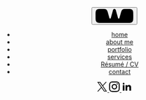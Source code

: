 <header class="navigation" role="banner">
  <div class="branding">
    <button id="menu-button" class="menu-button fade-in-element" aria-label="Open Navigation Menu" aria-expanded="false">
      <svg class="logo" width="88" height="34" viewBox="0 0 88 34" fill="currentColor" xmlns="http://www.w3.org/2000/svg">
        <path d="M1 15.6558C1 9.16894 1 5.92553 2.81982 3.7621C3.10629 3.42155 3.42155 3.10629 3.7621 2.81982C5.92553 1 9.16894 1 15.6558 1C20.6932 1 23.2119 1 25.1443 2.26268C25.4526 2.4641 25.7461 2.68723 26.0226 2.93038C27.7562 4.45457 28.4299 6.88152 29.7774 11.7354L32.6449 22.0643C32.8357 22.7518 33.4616 23.2275 34.175 23.2275C34.8884 23.2275 35.5143 22.7517 35.7051 22.0643L40.8982 3.35799C41.2851 1.96447 42.5538 1 44 1C45.4462 1 46.7149 1.96447 47.1018 3.35799L52.2949 22.0643C52.4857 22.7518 53.1116 23.2275 53.825 23.2275C54.5384 23.2275 55.1643 22.7517 55.3551 22.0643L58.2226 11.7354C59.5701 6.88152 60.2438 4.45457 61.9774 2.93038C62.2539 2.68723 62.5474 2.4641 62.8557 2.26268C64.7881 1 67.3068 1 72.3443 1C78.8311 1 82.0745 1 84.2379 2.81982C84.5785 3.10629 84.8937 3.42155 85.1802 3.7621C87 5.92553 87 9.16894 87 15.6558V17.4948C87 24.804 87 28.4586 84.7293 30.7293C82.4587 33 78.804 33 71.4949 33H16.5052C9.19596 33 5.54135 33 3.27068 30.7293C1 28.4586 1 24.804 1 17.4948V15.6558Z" />
      </svg>
      <i></i>
    </button>

  </div>
  <nav id="navigation-items" class="menu" aria-label="Main Navigation">
    <ul>
      <li class="fade-in-element"><a href="/" aria-label="Home">home</a></li>
      <li class="fade-in-element"><a href="/bio" aria-label="About">about me</a></li>
      <li class="fade-in-element"><a href="/portfolio" aria-label="Portfolio">portfolio</a></li>
      <li class="fade-in-element"><a href="/design-services" aria-label="Services">services</a></li>
      <li class="fade-in-element"><a href="/resume" aria-label="R&eacute;sum&eacute;">R&eacute;sum&eacute; / CV</a></li>
      <li class="fade-in-element"><a href="/contact" aria-label="Contact">contact</a></li>
    </ul>
    <div class="social">
      <div class="grow">
        <div class="brand mb-8 flex gap-6 items-center">
          <a href="https://twitter.com/chriswallace" fill="current" aria-label="Twitter">
            <svg class="social-icon" width="24px" height="24px" viewBox="0 0 24 24" style="enable-background:new 0 0 24 24;" xml:space="preserve"><path d="M14.095479,10.316482L22.286354,1h-1.940718l-7.115352,8.087682L7.551414,1H1l8.589488,12.231093L1,23h1.940717  l7.509372-8.542861L16.448587,23H23L14.095479,10.316482z M11.436522,13.338465l-0.871624-1.218704l-6.924311-9.68815h2.981339  l5.58978,7.82155l0.867949,1.218704l7.26506,10.166271h-2.981339L11.436522,13.338465z"  /></svg>
          </a>
          <a href="https://instagram.com/chriswallace7" aria-label="Instagram">
            <svg width="24" height="24" viewBox="0 0 24 24" fill="current" xmlns="http://www.w3.org/2000/svg">
              <path d="M12 0C8.74 0 8.333 0.015 7.053 0.072C5.775 0.132 4.905 0.333 4.14 0.63C3.351 0.936 2.681 1.347 2.014 2.014C1.347 2.681 0.935 3.35 0.63 4.14C0.333 4.905 0.131 5.775 0.072 7.053C0.012 8.333 0 8.74 0 12C0 15.26 0.015 15.667 0.072 16.947C0.132 18.224 0.333 19.095 0.63 19.86C0.936 20.648 1.347 21.319 2.014 21.986C2.681 22.652 3.35 23.065 4.14 23.37C4.906 23.666 5.776 23.869 7.053 23.928C8.333 23.988 8.74 24 12 24C15.26 24 15.667 23.985 16.947 23.928C18.224 23.868 19.095 23.666 19.86 23.37C20.648 23.064 21.319 22.652 21.986 21.986C22.652 21.319 23.065 20.651 23.37 19.86C23.666 19.095 23.869 18.224 23.928 16.947C23.988 15.667 24 15.26 24 12C24 8.74 23.985 8.333 23.928 7.053C23.868 5.776 23.666 4.904 23.37 4.14C23.064 3.351 22.652 2.681 21.986 2.014C21.319 1.347 20.651 0.935 19.86 0.63C19.095 0.333 18.224 0.131 16.947 0.072C15.667 0.012 15.26 0 12 0ZM12 2.16C15.203 2.16 15.585 2.176 16.85 2.231C18.02 2.286 18.655 2.48 19.077 2.646C19.639 2.863 20.037 3.123 20.459 3.542C20.878 3.962 21.138 4.361 21.355 4.923C21.519 5.345 21.715 5.98 21.768 7.15C21.825 8.416 21.838 8.796 21.838 12C21.838 15.204 21.823 15.585 21.764 16.85C21.703 18.02 21.508 18.655 21.343 19.077C21.119 19.639 20.864 20.037 20.444 20.459C20.025 20.878 19.62 21.138 19.064 21.355C18.644 21.519 17.999 21.715 16.829 21.768C15.555 21.825 15.18 21.838 11.97 21.838C8.759 21.838 8.384 21.823 7.111 21.764C5.94 21.703 5.295 21.508 4.875 21.343C4.306 21.119 3.915 20.864 3.496 20.444C3.075 20.025 2.806 19.62 2.596 19.064C2.431 18.644 2.237 17.999 2.176 16.829C2.131 15.569 2.115 15.18 2.115 11.985C2.115 8.789 2.131 8.399 2.176 7.124C2.237 5.954 2.431 5.31 2.596 4.89C2.806 4.32 3.075 3.93 3.496 3.509C3.915 3.09 4.306 2.82 4.875 2.611C5.295 2.445 5.926 2.25 7.096 2.19C8.371 2.145 8.746 2.13 11.955 2.13L12 2.16ZM12 5.838C8.595 5.838 5.838 8.598 5.838 12C5.838 15.405 8.598 18.162 12 18.162C15.405 18.162 18.162 15.402 18.162 12C18.162 8.595 15.402 5.838 12 5.838ZM12 16C9.79 16 8 14.21 8 12C8 9.79 9.79 8 12 8C14.21 8 16 9.79 16 12C16 14.21 14.21 16 12 16ZM19.846 5.595C19.846 6.39 19.2 7.035 18.406 7.035C17.611 7.035 16.966 6.389 16.966 5.595C16.966 4.801 17.612 4.156 18.406 4.156C19.199 4.155 19.846 4.801 19.846 5.595Z" />
              </svg>
          </a>
          <a href="https://linkedin.com/in/chriswallace2" aria-label="LinkedIn">
            <svg width="24" height="24" viewBox="0 0 24 24" fill="current" xmlns="http://www.w3.org/2000/svg">
              <path d="M6.94 5.00002C6.93974 5.53046 6.72877 6.03906 6.35351 6.41394C5.97825 6.78883 5.46944 6.99929 4.939 6.99902C4.40857 6.99876 3.89997 6.78779 3.52508 6.41253C3.1502 6.03727 2.93974 5.52846 2.94 4.99802C2.94027 4.46759 3.15124 3.95899 3.5265 3.5841C3.90176 3.20922 4.41057 2.99876 4.941 2.99902C5.47144 2.99929 5.98004 3.21026 6.35492 3.58552C6.72981 3.96078 6.94027 4.46959 6.94 5.00002ZM7 8.48002H3V21H7V8.48002ZM13.32 8.48002H9.34V21H13.28V14.43C13.28 10.77 18.05 10.43 18.05 14.43V21H22V13.07C22 6.90002 14.94 7.13002 13.28 10.16L13.32 8.48002Z" class="" />
            </svg>
          </a>
        </div>
      </div>
    </div>
  </nav>
</header>
